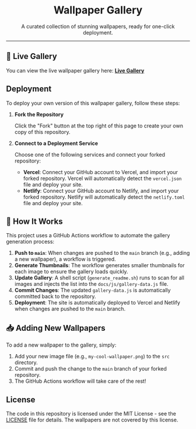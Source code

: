 
<div align="center">
  <h1>Wallpaper Gallery</h1>
  <p>A curated collection of stunning wallpapers, ready for one-click deployment.</p>
</div>

---

## 🚀 Live Gallery

You can view the live wallpaper gallery here: **[Live Gallery](https://rishabh5321.gitlab.io/wallpapers/)**

## Deployment

To deploy your own version of this wallpaper gallery, follow these steps:

1.  **Fork the Repository**
    
    Click the "Fork" button at the top right of this page to create your own copy of this repository.

2.  **Connect to a Deployment Service**
    
    Choose one of the following services and connect your forked repository:
    
    *   **Vercel**: Connect your GitHub account to Vercel, and import your forked repository. Vercel will automatically detect the `vercel.json` file and deploy your site.
    *   **Netlify**: Connect your GitHub account to Netlify, and import your forked repository. Netlify will automatically detect the `netlify.toml` file and deploy your site.

## 🎨 How It Works

This project uses a GitHub Actions workflow to automate the gallery generation process:

1.  **Push to `main`**: When changes are pushed to the `main` branch (e.g., adding a new wallpaper), a workflow is triggered.
2.  **Generate Thumbnails**: The workflow generates smaller thumbnails for each image to ensure the gallery loads quickly.
3.  **Update Gallery**: A shell script (`generate_readme.sh`) runs to scan for all images and injects the list into the `docs/js/gallery-data.js` file.
4.  **Commit Changes**: The updated `gallery-data.js` is automatically committed back to the repository.
5.  **Deployment**: The site is automatically deployed to Vercel and Netlify when changes are pushed to the `main` branch.

## 📥 Adding New Wallpapers

To add a new wallpaper to the gallery, simply:

1.  Add your new image file (e.g., `my-cool-wallpaper.png`) to the `src` directory.
2.  Commit and push the change to the `main` branch of your forked repository.
3.  The GitHub Actions workflow will take care of the rest!

## License

The code in this repository is licensed under the MIT License - see the [LICENSE](LICENSE) file for details. The wallpapers are not covered by this license.
